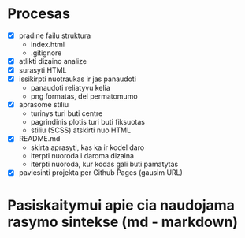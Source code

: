 # Procesas

- [x] pradine failu struktura
   - index.html
   - .gitignore
- [x] atlikti dizaino analize
- [x] surasyti HTML
- [x] issikirpti nuotraukas ir jas panaudoti
    - panaudoti reliatyvu kelia
    - png formatas, del permatomumo
- [x] aprasome stiliu
    - turinys turi buti centre
    - pagrindinis plotis turi buti fiksuotas
    - stiliu (SCSS) atskirti nuo HTML
- [x] README.md
    - skirta aprasyti, kas ka ir kodel daro
    - iterpti nuoroda i daroma dizaina
    - iterpti nuoroda, kur kodas gali buti pamatytas
- [x] paviesinti projekta per Github Pages (gausim URL)

# Pasiskaitymui apie cia naudojama rasymo sintekse (md - markdown)



